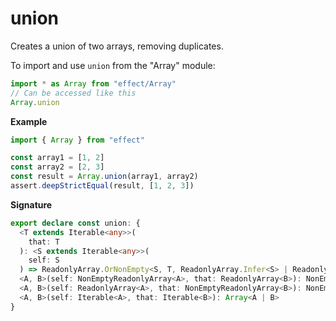 # union

Creates a union of two arrays, removing duplicates.

To import and use `union` from the "Array" module:

```ts
import * as Array from "effect/Array"
// Can be accessed like this
Array.union
```

**Example**

```ts
import { Array } from "effect"

const array1 = [1, 2]
const array2 = [2, 3]
const result = Array.union(array1, array2)
assert.deepStrictEqual(result, [1, 2, 3])
```

**Signature**

```ts
export declare const union: {
  <T extends Iterable<any>>(
    that: T
  ): <S extends Iterable<any>>(
    self: S
  ) => ReadonlyArray.OrNonEmpty<S, T, ReadonlyArray.Infer<S> | ReadonlyArray.Infer<T>>
  <A, B>(self: NonEmptyReadonlyArray<A>, that: ReadonlyArray<B>): NonEmptyArray<A | B>
  <A, B>(self: ReadonlyArray<A>, that: NonEmptyReadonlyArray<B>): NonEmptyArray<A | B>
  <A, B>(self: Iterable<A>, that: Iterable<B>): Array<A | B>
}
```

